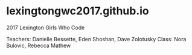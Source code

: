 # lexingtongwc2017.github.io
2017 Lexington Girls Who Code

Teachers: Danielle Bessette, Eden Shoshan, Dave Zolotusky
Class: Nora Bulovic, Rebecca Mathew
